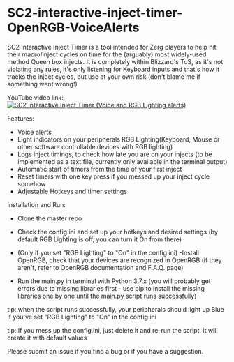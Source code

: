 # SC2-interactive-inject-timer-OpenRGB-VoiceAlerts

SC2 Interactive Inject Timer is a tool intended for Zerg players to help hit their macro/inject cycles on time for the (arguably) most widely-used method Queen box injects.
It is completely within Blizzard's ToS, as it's not violating any rules, it's only listening for Keyboard inputs and that's how it tracks the inject cycles, but use at your own risk (don't blame me if something went wrong!)

YouTube video link:
[![SC2 Interactive Inject Timer (Voice and RGB Lighting alerts)](https://img.youtube.com/vi/wZ9UIYPd81s/0.jpg)](https://www.youtube.com/watch?v=wZ9UIYPd81s "SC2 Interactive Inject Timer (Voice and RGB Lighting alerts)")

Features:
- Voice alerts
- Light indicators on your peripherals RGB Lighting(Keyboard, Mouse or other software controllable devices with RGB lighting)
- Logs inject timings, to check how late you are on your injects (to be implemented as a text file, currently only available in the terminal output)
- Automatic start of timers from the time of your first inject
- Reset timers with one key press if you messed up your inject cycle somehow
- Adjustable Hotkeys and timer settings

Installation and Run:
- Clone the master repo
- Check the config.ini and set up your hotkeys and desired settings (by default RGB Lighting is off, you can turn it On from there)
  
- (Only if you set "RGB Lighting" to "On" in the config.ini) -Install OpenRGB, check that your devices are recognized in OpenRGB (if they aren't, refer to OpenRGB documentation and F.A.Q. page)
- Run the main.py in terminal with Python 3.7.x (you will probably get errors due to missing libraries first  - use pip to install the missing libraries one by one until the main.py script runs successfully)

tip: when the script runs successfully, your peripherals should light up Blue if you've set "RGB Lighting" to "On" in the config.ini

tip: If you mess up the config.ini, just delete it and re-run the script, it will create it with default values

Please submit an issue if you find a bug or if you have a suggestion.
